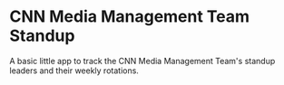 # CNN Media Management Team Standup

A basic little app to track the CNN Media Management Team's standup leaders and their weekly rotations.
